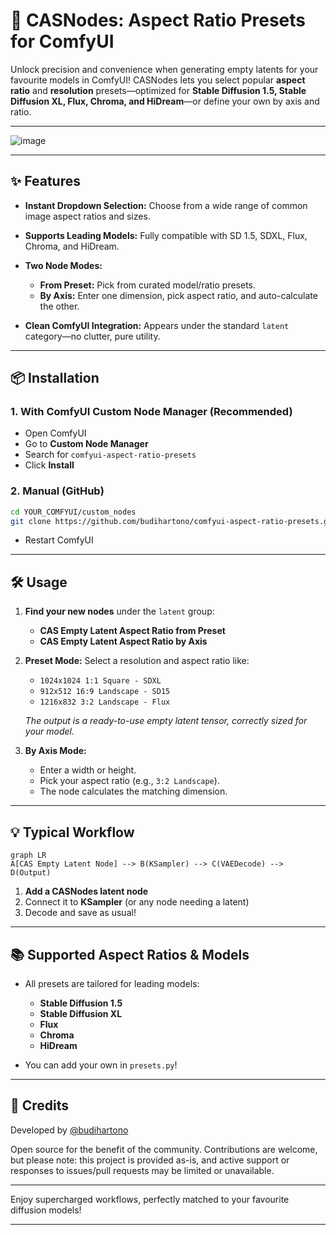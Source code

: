 # 📐 CASNodes: Aspect Ratio Presets for ComfyUI

Unlock precision and convenience when generating empty latents for your favourite models in ComfyUI!
CASNodes lets you select popular **aspect ratio** and **resolution** presets—optimized for **Stable Diffusion 1.5, Stable Diffusion XL, Flux, Chroma, and HiDream**—or define your own by axis and ratio.

---
![image](https://github.com/user-attachments/assets/2a3ca2d4-0d0a-4882-8360-0235fdd7fc66)

---

## ✨ Features

* **Instant Dropdown Selection:**
  Choose from a wide range of common image aspect ratios and sizes.
* **Supports Leading Models:**
  Fully compatible with SD 1.5, SDXL, Flux, Chroma, and HiDream.
* **Two Node Modes:**

  * **From Preset:** Pick from curated model/ratio presets.
  * **By Axis:** Enter one dimension, pick aspect ratio, and auto-calculate the other.
* **Clean ComfyUI Integration:**
  Appears under the standard `latent` category—no clutter, pure utility.

---

## 📦 Installation

### 1. With **ComfyUI Custom Node Manager** (Recommended)

* Open ComfyUI
* Go to **Custom Node Manager**
* Search for `comfyui-aspect-ratio-presets`
* Click **Install**

### 2. Manual (GitHub)

```bash
cd YOUR_COMFYUI/custom_nodes
git clone https://github.com/budihartono/comfyui-aspect-ratio-presets.git
```

* Restart ComfyUI

---

## 🛠️ Usage

1. **Find your new nodes** under the `latent` group:

   * **CAS Empty Latent Aspect Ratio from Preset**
   * **CAS Empty Latent Aspect Ratio by Axis**

2. **Preset Mode:**
   Select a resolution and aspect ratio like:

   * `1024x1024 1:1 Square - SDXL`
   * `912x512 16:9 Landscape - SD15`
   * `1216x832 3:2 Landscape - Flux`

   *The output is a ready-to-use empty latent tensor, correctly sized for your model.*

3. **By Axis Mode:**

   * Enter a width or height.
   * Pick your aspect ratio (e.g., `3:2 Landscape`).
   * The node calculates the matching dimension.

---

## 💡 Typical Workflow

```mermaid
graph LR
A[CAS Empty Latent Node] --> B(KSampler) --> C(VAEDecode) --> D(Output)
```

1. **Add a CASNodes latent node**
2. Connect it to **KSampler** (or any node needing a latent)
3. Decode and save as usual!

---

## 📚 Supported Aspect Ratios & Models

* All presets are tailored for leading models:

  * **Stable Diffusion 1.5**
  * **Stable Diffusion XL**
  * **Flux**
  * **Chroma**
  * **HiDream**
* You can add your own in `presets.py`!

---

## 📝 Credits

Developed by [@budihartono](https://github.com/budihartono)

Open source for the benefit of the community.
Contributions are welcome, but please note: this project is provided as-is, and active support or responses to issues/pull requests may be limited or unavailable.

---

Enjoy supercharged workflows, perfectly matched to your favourite diffusion models!

---
